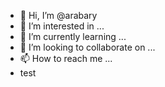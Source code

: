 - 👋 Hi, I’m @arabary
- 👀 I’m interested in ...
- 🌱 I’m currently learning ...
- 💞️ I’m looking to collaborate on ...
- 📫 How to reach me ...
- test

<!---
arabary/arabary is a ✨ special ✨ repository because its `README.md` (this file) appears on your GitHub profile.
You can click the Preview link to take a look at your changes.
--->
